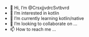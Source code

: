 - 👋 Hi, I’m @CrsxjjvdrcSvtbvrd
- 👀 I’m interested in kotlin
- 🌱 I’m currently learning kotlin/native
- 💞️ I’m looking to collaborate on ...
- 📫 How to reach me ...

<!---
CrsxjjvdrcSvtbvrd/CrsxjjvdrcSvtbvrd is a ✨ special ✨ repository because its `README.md` (this file) appears on your GitHub profile.
You can click the Preview link to take a look at your changes.
--->
